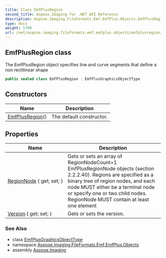 ```yaml
---
title: Class EmfPlusRegion
second_title: Aspose.Imaging for .NET API Reference
description: Aspose.Imaging.FileFormats.Emf.EmfPlus.Objects.EmfPlusRegion class. The EmfPlusRegion object specifies line and curve segments that define a non rectilinear shape
type: docs
weight: 5790
url: /net/aspose.imaging.fileformats.emf.emfplus.objects/emfplusregion/
---
```

## EmfPlusRegion class

The EmfPlusRegion object specifies line and curve segments that define a non rectilinear shape

```csharp
public sealed class EmfPlusRegion : EmfPlusGraphicsObjectType
```

## Constructors

| Name | Description |
| --- | --- |
| [EmfPlusRegion](emfplusregion/)() | The default constructor. |

## Properties

| Name | Description |
| --- | --- |
| [RegionNode](../../aspose.imaging.fileformats.emf.emfplus.objects/emfplusregion/regionnode/) { get; set; } | Gets or sets an array of RegionNodeCount+1 EmfPlusRegionNode objects (section 2.2.2.40). Regions are specified as a binary tree of region nodes, and each node MUST either be a terminal node or specify one or two child nodes. RegionNode MUST contain at least one element |
| [Version](../../aspose.imaging.fileformats.emf.emfplus.objects/emfplusgraphicsobjecttype/version/) { get; set; } | Gets or sets the version. |

### See Also

* class [EmfPlusGraphicsObjectType](../emfplusgraphicsobjecttype/)
* namespace [Aspose.Imaging.FileFormats.Emf.EmfPlus.Objects](../../aspose.imaging.fileformats.emf.emfplus.objects/)
* assembly [Aspose.Imaging](../../)


